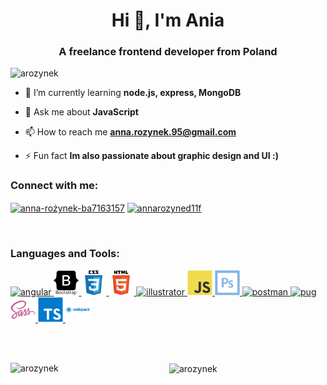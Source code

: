 <h1 align="center">Hi 👋, I'm Ania</h1>
<h3 align="center">A freelance frontend developer from Poland</h3>
 


<p align="left"> <img src="https://komarev.com/ghpvc/?username=arozynek&label=Profile%20views&color=0e75b6&style=flat" alt="arozynek" /> </p>

- 🌱 I’m currently learning **node.js, express, MongoDB**

- 💬 Ask me about **JavaScript**

- 📫 How to reach me **anna.rozynek.95@gmail.com**

- ⚡ Fun fact **Im also passionate about graphic design and UI :)**

<h3 align="left">Connect with me:</h3>
<p align="left">
<a href="https://linkedin.com/in/anna-rożynek-ba7163157" target="blank"><img align="center" src="https://raw.githubusercontent.com/rahuldkjain/github-profile-readme-generator/master/src/images/icons/Social/linked-in-alt.svg" alt="anna-rożynek-ba7163157" height="30" width="40" /></a>
<a href="https://www.behance.net/annarozyned11f" target="blank"><img align="center" src="https://raw.githubusercontent.com/rahuldkjain/github-profile-readme-generator/master/src/images/icons/Social/behance.svg" alt="annarozyned11f" height="30" width="40" /></a>
</p>
<br>
<h3 align="left">Languages and Tools:</h3>
<p align="left"> <a href="https://angular.io" target="_blank" rel="noreferrer"> <img src="https://angular.io/assets/images/logos/angular/angular.svg" alt="angular" width="40" height="40"/> </a> <a href="https://getbootstrap.com" target="_blank" rel="noreferrer"> <img src="https://raw.githubusercontent.com/devicons/devicon/master/icons/bootstrap/bootstrap-plain-wordmark.svg" alt="bootstrap" width="40" height="40"/> </a> <a href="https://www.w3schools.com/css/" target="_blank" rel="noreferrer"> <img src="https://raw.githubusercontent.com/devicons/devicon/master/icons/css3/css3-original-wordmark.svg" alt="css3" width="40" height="40"/> </a> <a href="https://www.w3.org/html/" target="_blank" rel="noreferrer"> <img src="https://raw.githubusercontent.com/devicons/devicon/master/icons/html5/html5-original-wordmark.svg" alt="html5" width="40" height="40"/> </a> <a href="https://www.adobe.com/in/products/illustrator.html" target="_blank" rel="noreferrer"> <img src="https://www.vectorlogo.zone/logos/adobe_illustrator/adobe_illustrator-icon.svg" alt="illustrator" width="40" height="40"/> </a> <a href="https://developer.mozilla.org/en-US/docs/Web/JavaScript" target="_blank" rel="noreferrer"> <img src="https://raw.githubusercontent.com/devicons/devicon/master/icons/javascript/javascript-original.svg" alt="javascript" width="40" height="40"/> </a> <a href="https://www.photoshop.com/en" target="_blank" rel="noreferrer"> <img src="https://raw.githubusercontent.com/devicons/devicon/master/icons/photoshop/photoshop-line.svg" alt="photoshop" width="40" height="40"/> </a> <a href="https://postman.com" target="_blank" rel="noreferrer"> <img src="https://www.vectorlogo.zone/logos/getpostman/getpostman-icon.svg" alt="postman" width="40" height="40"/> </a> <a href="https://pugjs.org" target="_blank" rel="noreferrer"> <img src="https://cdn.worldvectorlogo.com/logos/pug.svg" alt="pug" width="40" height="40"/> </a> <a href="https://sass-lang.com" target="_blank" rel="noreferrer"> <img src="https://raw.githubusercontent.com/devicons/devicon/master/icons/sass/sass-original.svg" alt="sass" width="40" height="40"/> </a> <a href="https://www.typescriptlang.org/" target="_blank" rel="noreferrer"> <img src="https://raw.githubusercontent.com/devicons/devicon/master/icons/typescript/typescript-original.svg" alt="typescript" width="40" height="40"/> </a> <a href="https://webpack.js.org" target="_blank" rel="noreferrer"> <img src="https://raw.githubusercontent.com/devicons/devicon/d00d0969292a6569d45b06d3f350f463a0107b0d/icons/webpack/webpack-original-wordmark.svg" alt="webpack" width="40" height="40"/> </a> </p>

<br>
<br>
<div align="center">
<p><img align="left" height="180" src="https://github-readme-stats.vercel.app/api/top-langs?username=arozynek&show_icons=true&locale=en&layout=compact" alt="arozynek" /></p>
<p>&nbsp;<img align="center" height="180" src="https://github-readme-stats.vercel.app/api?username=arozynek&show_icons=true&locale=en" alt="arozynek" /></p>
</div>
<!-- <br>
<p><img align="left" src="https://github-readme-streak-stats.herokuapp.com/?user=arozynek&" alt="arozynek" /></p>
-->
